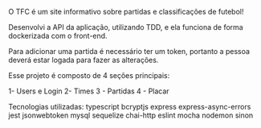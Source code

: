 O TFC é um site informativo sobre partidas e classificações de futebol!

Desenvolvi a API da aplicação, utilizando TDD, e ela funciona de forma dockerizada com o front-end.

Para adicionar uma partida é necessário ter um token, portanto a pessoa deverá estar logada para fazer as alterações. 

Esse projeto é composto de 4 seções principais:

1- Users e Login
2- Times
3 - Partidas
4 - Placar

Tecnologias utilizadas:
    typescript
    bcryptjs
    express
    express-async-errors
    jest
    jsonwebtoken
    mysql
    sequelize
    chai-http
    eslint
    mocha
    nodemon
    sinon
